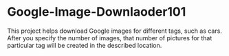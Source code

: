 # Google-Image-Downlaoder101
This project helps download Google images for different tags, such as cars. After you specify the number of images, that number of pictures for that particular tag will be created in the described location.
